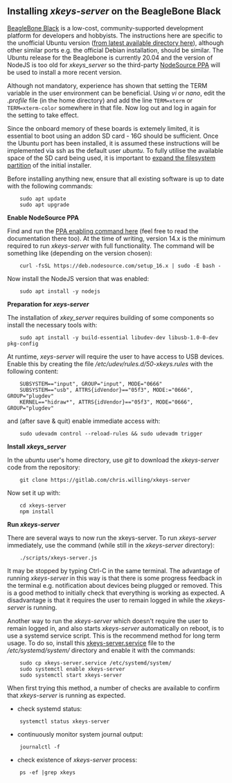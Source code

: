 ## Installing _xkeys-server_ on the BeagleBone Black

[BeagleBone Black](https://beagleboard.org/black) is a low-cost, community-supported development platform for developers and hobbyists. The instructions here are specific to the unofficial Ubuntu version ([from latest available directory here](https://rcn-ee.com/rootfs/ubuntu-armhf/)), although other similar ports e.g. the official Debian installation, should be similar. The Ubuntu release for the Beaglebone is currently 20.04 and the version of NodeJS is too old for _xkeys_server_ so the third-party [NodeSource PPA](https://github.com/nodesource/distributions) will be used to install a more recent version.

Although not mandatory, experience has shown that setting the TERM variable in the user environment can be beneficial. Using _vi_ or _nano_, edit the _.profile_ file (in the home directory) and add the line `TERM=xterm` or `TERM=xterm-color` somewhere in that file. Now log out and log in again for the setting to take effect.

Since the onboard memory of these boards is extemely limited, it is essential to boot using an addon SD card - 16G should be sufficient. Once the Ubuntu port has been installed, it is assumed these instructions will be implemented via ssh as the default user _ubuntu_. To fully utilise the available space of the SD card being used, it is important to [expand the filesystem partition](https://elinux.org/Beagleboard:Expanding_File_System_Partition_On_A_microSD) of the initial installer.

Before installing anything new, ensure that all existing software is up to date with the following commands:
```
    sudo apt update
    sudo apt upgrade
```


**Enable NodeSource PPA**

Find and run the [PPA enabling command here](https://github.com/nodesource/distributions#debinstall) (feel free to read the documentation there too). At the time of writing, version 14.x is the minimum required to run _xkeys-server_ with full functionality. The command will be something like (depending on the version chosen):
```
    curl -fsSL https://deb.nodesource.com/setup_16.x | sudo -E bash -
```
Now install the NodeJS version that was enabled:
```
    sudo apt install -y nodejs
```


**Preparation for _xeys-server_**

The installation of _xkey_server_ requires building of some components so install the necessary tools with:
```
    sudo apt install -y build-essential libudev-dev libusb-1.0-0-dev pkg-config
```
At runtime, _xeys-server_ will require the user to have access to USB devices. Enable this by creating the file _/etc/udev/rules.d/50-xkeys.rules_ with the following content:
```
    SUBSYSTEM=="input", GROUP="input", MODE="0666"
    SUBSYSTEM=="usb", ATTRS{idVendor}=="05f3", MODE:="0666", GROUP="plugdev"
    KERNEL=="hidraw*", ATTRS{idVendor}=="05f3", MODE="0666", GROUP="plugdev"

```
and (after save & quit) enable immediate access with:
```
    sudo udevadm control --reload-rules && sudo udevadm trigger
```

**Install _xkeys_server_**

In the _ubuntu_ user's home directory, use _git_ to download the _xkeys-server_ code from the repository:
```
    git clone https://gitlab.com/chris.willing/xkeys-server
```
Now set it up with:
```
    cd xkeys-server
    npm install
```

**Run _xkeys-server_**

There are several ways to now run the xkeys-server. To run _xkeys-server_ immediately, use the command (while still in the _xkeys-server_ directory):
```
    ./scripts/xkeys-server.js
```
It may be stopped by typing Ctrl-C in the same terminal. The advantage of running _xkeys-server_ in this way is that there is some progress feedback in the terminal e.g. notification about devices being plugged or removed. This is a good method to initially check that everything is working as expected. A disadvantage is that it requires the user to remain logged in while the _xkeys-server_ is running.

Another way to run the _xkeys-server_ which doesn't require the user to remain logged in, and also starts _xkeys-server_ automatically on reboot, is to use a systemd service script. This is the recommend method for long term usage. To do so, install this [xkeys-server.service](xkeys-server.service) file to the _/etc/systemd/system/_ directory and enable it with the commands:
```
    sudo cp xkeys-server.service /etc/systemd/system/
    sudo systemctl enable xkeys-server
    sudo systemctl start xkeys-server
```
When first trying this method, a number of checks are available to confirm that _xkeys-server_ is running as expected.
- check systemd status:
```
    systemctl status xkeys-server
```
- continuously monitor system journal output:
```
    journalctl -f
```
- check existence of _xkeys-server_ process:
```
    ps -ef |grep xkeys
```
